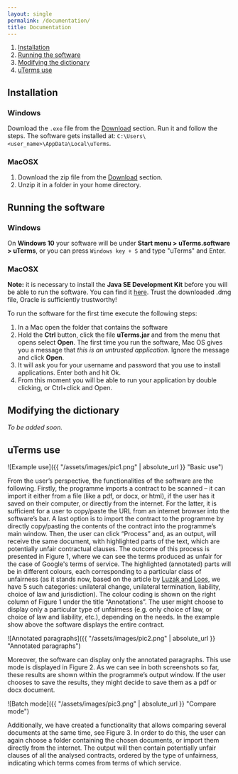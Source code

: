 ```yaml
---
layout: single
permalink: /documentation/
title: Documentation
---
```

1. [Installation](#installation)
2. [Running the software](#running)
3. [Modifying the dictionary](#dictionary)
4. [uTerms use](#use)

## Installation<a id="installation"></a>
### Windows
Download the `.exe` file from the [Download](/download/) section. Run it and follow the steps. The software gets installed at: `C:\Users\<user_name>\AppData\Local\uTerms`.
### MacOSX
  1. Download the zip file from the [Download](/download/) section.
  2. Unzip it in a folder in your home directory.
  
## Running the software<a id="running"></a>
### Windows
On **Windows 10** your software will be under **Start menu > uTerms.software > uTerms**, or you can press `Windows key + S` and type "uTerms" and Enter.

### MacOSX
**Note:** it is necessary to install the **Java SE Development Kit** before you will be able to run the software. You can find it [here](http://www.oracle.com/technetwork/java/javase/downloads/jdk8-downloads-2133151.html). 
Trust the downloaded .dmg file, Oracle is sufficiently trustworthy!

To run the software for the first time execute the following steps:

  1. In a Mac open the folder that contains the software
  2. Hold the **Ctrl** button, click the file **uTerms.jar** and from the menu that opens select **Open**. The first time you run the software, Mac OS gives you a message that *this is an untrusted application*. 
  Ignore the message and click **Open**. 
  3. It will ask you for your username and password that you use to install applications. Enter both and hit Ok.
  4. From this moment you will be able to run your application by double clicking, or Ctrl+click and Open.
  
## Modifying the dictionary<a id="dictionary"></a>
_To be added soon._
## uTerms use<a id="use"></a>
![Example use]({{ "/assets/images/pic1.png" | absolute_url }} "Basic use")

From the user’s perspective, the functionalities of the software are the following. Firstly, the programme imports a contract to be scanned – it can import it either from a file (like a pdf, or docx, or html), if the user has it saved on their computer, or directly from the internet. For the latter, it is sufficient for a user to copy/paste the URL from an internet browser into the software’s bar. A last option is to import the contract to the programme by directly copy/pasting the contents of the contract into the programme’s main window. Then, the user can click “Process” and, as an output, will receive the same document, with highlighted parts of the text, which are potentially unfair contractual clauses. The outcome of this process is presented in Figure 1, where we can see the terms produced as unfair for the case of Google's terms of service.
The highlighted (annotated) parts will be in different colours, each corresponding to a particular class of unfairness (as it stands now, based on the article by [Luzak and Loos](http://link.springer.com/article/10.1007/s10603-015-9303-7), we have 5 such categories: unilateral change, unilateral termination, liability, choice of law and jurisdiction). The colour coding is shown on the right column of Figure 1 under the title “Annotations”. The user might choose to display only a particular type of unfairness (e.g. only choice of law, or choice of law and liability, etc.), depending on the needs. In the example show above the software displays the entire contract. 

![Annotated paragraphs]({{ "/assets/images/pic2.png" | absolute_url }} "Annotated paragraphs")

Moreover, the software can display only the annotated paragraphs. This use mode is displayed in Figure 2. As we can see in both screenshots so far, these results are shown within the programme’s output window. If the user chooses to save the results, they might decide to save them as a pdf or docx document.

![Batch mode]({{ "/assets/images/pic3.png" | absolute_url }} "Compare mode")

Additionally, we have created a functionality that allows comparing several documents at the same time, see Figure 3. In order to do this, the user can again choose a folder containing the chosen documents, or import them directly from the internet. The output will then contain potentially unfair clauses of all the analysed contracts, ordered by the type of unfairness, indicating which terms comes from terms of which service.
